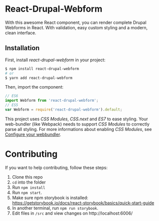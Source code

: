 # React-Drupal-Webform
With this awesome React component, you can render complete Drupal Webforms in React. With validation, easy custom styling and a modern, clean interface.

## Installation

First, install *react-drupal-webform* in your project:
```bash
$ npm install react-drupal-webform
# or
$ yarn add react-drupal-webform
```
Then, import the component:
```javascript
// ES6
import Webform from 'react-drupal-webform';
// ES5
var Webform = require('react-drupal-webform').default;
```
This project uses *CSS Modules*, *CSS.next* and *ES7* to ease styling. Your web-bundler (like Webpack) needs to support *CSS Modules* to correctly parse all styling. For more informations about enabling *CSS Modules*, see [Configure your webbundler](doc/CONFIGURE_WEBBUNDLER.md).

# Contributing

If you want to help contributing, follow these steps:

1. Clone this repo
2. `cd` into the folder
3. Run `npm install`
4. Run `npm start`.
5. Make sure npm storybook is installed: https://getstorybook.io/docs/react-storybook/basics/quick-start-guide
6. In another terminal, run `npm run storybook`.
7. Edit files in `/src` and view changes on http://localhost:6006/
